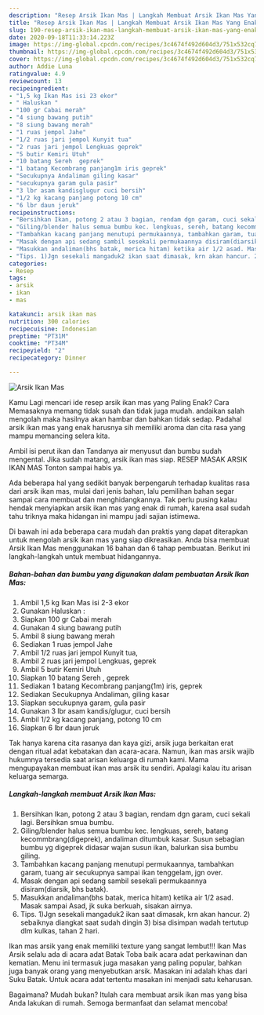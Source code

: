 ```yaml
---
description: "Resep Arsik Ikan Mas | Langkah Membuat Arsik Ikan Mas Yang Enak Banget"
title: "Resep Arsik Ikan Mas | Langkah Membuat Arsik Ikan Mas Yang Enak Banget"
slug: 190-resep-arsik-ikan-mas-langkah-membuat-arsik-ikan-mas-yang-enak-banget
date: 2020-09-18T11:33:14.223Z
image: https://img-global.cpcdn.com/recipes/3c4674f492d604d3/751x532cq70/arsik-ikan-mas-foto-resep-utama.jpg
thumbnail: https://img-global.cpcdn.com/recipes/3c4674f492d604d3/751x532cq70/arsik-ikan-mas-foto-resep-utama.jpg
cover: https://img-global.cpcdn.com/recipes/3c4674f492d604d3/751x532cq70/arsik-ikan-mas-foto-resep-utama.jpg
author: Addie Luna
ratingvalue: 4.9
reviewcount: 13
recipeingredient:
- "1,5 kg Ikan Mas isi 23 ekor"
- " Haluskan "
- "100 gr Cabai merah"
- "4 siung bawang putih"
- "8 siung bawang merah"
- "1 ruas jempol Jahe"
- "1/2 ruas jari jempol Kunyit tua"
- "2 ruas jari jempol Lengkuas geprek"
- "5 butir Kemiri Utuh"
- "10 batang Sereh  geprek"
- "1 batang Kecombrang panjang1m iris geprek"
- "Secukupnya Andaliman giling kasar"
- "secukupnya garam gula pasir"
- "3 lbr asam kandisglugur cuci bersih"
- "1/2 kg kacang panjang potong 10 cm"
- "6 lbr daun jeruk"
recipeinstructions:
- "Bersihkan Ikan, potong 2 atau 3 bagian, rendam dgn garam, cuci sekali lagi. Bersihkan smua bumbu."
- "Giling/blender halus semua bumbu kec. lengkuas, sereh, batang kecommbrang(digeprek), andaliman ditumbuk kasar. Susun sebagian bumbu yg digeprek didasar wajan susun ikan, balurkan sisa bumbu giling."
- "Tambahkan kacang panjang menutupi permukaannya, tambahkan garam, tuang air secukupnya sampai ikan tenggelam, jgn over."
- "Masak dengan api sedang sambil sesekali permukaannya disiram(diarsik, bhs batak)."
- "Masukkan andaliman(bhs batak, merica hitam) ketika air 1/2 asad. Masak sampai Asad, jk suka berkuah, sisakan airnya."
- "Tips. 1)Jgn sesekali mangaduk2 ikan saat dimasak, krn akan hancur. 2) sebaiknya diangkat saat sudah dingin 3) bisa disimpan wadah tertutup dlm kulkas, tahan 2 hari."
categories:
- Resep
tags:
- arsik
- ikan
- mas

katakunci: arsik ikan mas 
nutrition: 300 calories
recipecuisine: Indonesian
preptime: "PT31M"
cooktime: "PT34M"
recipeyield: "2"
recipecategory: Dinner

---
```



![Arsik Ikan Mas](https://img-global.cpcdn.com/recipes/3c4674f492d604d3/751x532cq70/arsik-ikan-mas-foto-resep-utama.jpg)

Kamu Lagi mencari ide resep arsik ikan mas yang Paling Enak? Cara Memasaknya memang tidak susah dan tidak juga mudah. andaikan salah mengolah maka hasilnya akan hambar dan bahkan tidak sedap. Padahal arsik ikan mas yang enak harusnya sih memiliki aroma dan cita rasa yang mampu memancing selera kita.

Ambil isi perut ikan dan Tandanya air menyusut dan bumbu sudah mengental. Jika sudah matang, arsik ikan mas siap. RESEP MASAK ARSIK IKAN MAS Tonton sampai habis ya.

Ada beberapa hal yang sedikit banyak berpengaruh terhadap kualitas rasa dari arsik ikan mas, mulai dari jenis bahan, lalu pemilihan bahan segar sampai cara membuat dan menghidangkannya. Tak perlu pusing kalau hendak menyiapkan arsik ikan mas yang enak di rumah, karena asal sudah tahu triknya maka hidangan ini mampu jadi sajian istimewa.


Di bawah ini ada beberapa cara mudah dan praktis yang dapat diterapkan untuk mengolah arsik ikan mas yang siap dikreasikan. Anda bisa membuat Arsik Ikan Mas menggunakan 16 bahan dan 6 tahap pembuatan. Berikut ini langkah-langkah untuk membuat hidangannya.

<!--inarticleads1-->

##### Bahan-bahan dan bumbu yang digunakan dalam pembuatan Arsik Ikan Mas:

1. Ambil 1,5 kg Ikan Mas isi 2-3 ekor
1. Gunakan  Haluskan :
1. Siapkan 100 gr Cabai merah
1. Gunakan 4 siung bawang putih
1. Ambil 8 siung bawang merah
1. Sediakan 1 ruas jempol Jahe
1. Ambil 1/2 ruas jari jempol Kunyit tua,
1. Ambil 2 ruas jari jempol Lengkuas, geprek
1. Ambil 5 butir Kemiri Utuh
1. Siapkan 10 batang Sereh , geprek
1. Sediakan 1 batang Kecombrang panjang(1m) iris, geprek
1. Sediakan Secukupnya Andaliman, giling kasar
1. Siapkan secukupnya garam, gula pasir
1. Gunakan 3 lbr asam kandis/glugur, cuci bersih
1. Ambil 1/2 kg kacang panjang, potong 10 cm
1. Siapkan 6 lbr daun jeruk


Tak hanya karena cita rasanya dan kaya gizi, arsik juga berkaitan erat dengan ritual adat kebatakan dan acara-acara. Namun, ikan mas arsik wajib hukumnya tersedia saat arisan keluarga di rumah kami. Mama mengupayakan membuat ikan mas arsik itu sendiri. Apalagi kalau itu arisan keluarga semarga. 

<!--inarticleads2-->

##### Langkah-langkah membuat Arsik Ikan Mas:

1. Bersihkan Ikan, potong 2 atau 3 bagian, rendam dgn garam, cuci sekali lagi. Bersihkan smua bumbu.
1. Giling/blender halus semua bumbu kec. lengkuas, sereh, batang kecommbrang(digeprek), andaliman ditumbuk kasar. Susun sebagian bumbu yg digeprek didasar wajan susun ikan, balurkan sisa bumbu giling.
1. Tambahkan kacang panjang menutupi permukaannya, tambahkan garam, tuang air secukupnya sampai ikan tenggelam, jgn over.
1. Masak dengan api sedang sambil sesekali permukaannya disiram(diarsik, bhs batak).
1. Masukkan andaliman(bhs batak, merica hitam) ketika air 1/2 asad. Masak sampai Asad, jk suka berkuah, sisakan airnya.
1. Tips. 1)Jgn sesekali mangaduk2 ikan saat dimasak, krn akan hancur. 2) sebaiknya diangkat saat sudah dingin 3) bisa disimpan wadah tertutup dlm kulkas, tahan 2 hari.


Ikan mas arsik yang enak memiliki texture yang sangat lembut!!! Ikan Mas Arsik selalu ada di acara adat Batak Toba baik acara adat perkawinan dan kematian. Menu ini termasuk juga masakan yang paling popular, bahkan juga banyak orang yang menyebutkan arsik. Masakan ini adalah khas dari Suku Batak. Untuk acara adat tertentu masakan ini menjadi satu keharusan. 

Bagaimana? Mudah bukan? Itulah cara membuat arsik ikan mas yang bisa Anda lakukan di rumah. Semoga bermanfaat dan selamat mencoba!
